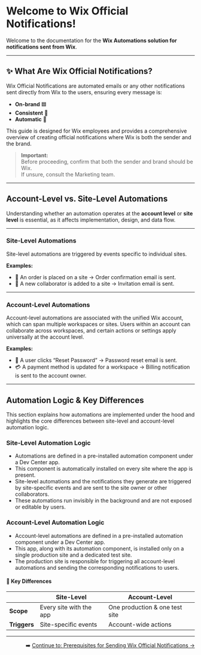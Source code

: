 # Welcome to Wix Official Notifications!

Welcome to the documentation for the **Wix Automations solution for notifications sent from Wix**. 

---

## ✨ What Are Wix Official Notifications?
Wix Official Notifications are automated emails or any other notifications sent directly from Wix to the users, ensuring every message is:

- **On-brand** 🟦
- **Consistent** 🔄
- **Automatic** 🤖

This guide is designed for Wix employees and provides a comprehensive overview of creating official notifications where Wix is both the sender and the brand.

> **Important:**  
> Before proceeding, confirm that both the sender and brand should be Wix.  
> If unsure, consult the Marketing team.

---

## Account-Level vs. Site-Level Automations

Understanding whether an automation operates at the **account level** or **site level** is essential, as it affects implementation, design, and data flow.

---

### Site-Level Automations

Site-level automations are triggered by events specific to individual sites.

**Examples:**
- 🛒 An order is placed on a site → Order confirmation email is sent.
- 👯 A new collaborator is added to a site → Invitation email is sent.

---

### Account-Level Automations

Account-level automations are associated with the unified Wix account, which can span multiple workspaces or sites. Users within an account can collaborate across workspaces, and certain actions or settings apply universally at the account level.

**Examples:**
- 🔑 A user clicks “Reset Password” → Password reset email is sent.
- 💳 A payment method is updated for a workspace → Billing notification is sent to the account owner.

---

## Automation Logic & Key Differences

This section explains how automations are implemented under the hood and highlights the core differences between site-level and account-level automation logic.

### Site-Level Automation Logic

- Automations are defined in a pre-installed automation component under a Dev Center app.  
- This component is automatically installed on every site where the app is present.  
- Site-level automations and the notifications they generate are triggered by site-specific events and are sent to the site owner or other collaborators.  
- These automations run invisibly in the background and are not exposed or editable by users.

### Account-Level Automation Logic

- Account-level automations are defined in a pre-installed automation component under a Dev Center app.  
- This app, along with its automation component, is installed only on a single production site and a dedicated test site.  
- The production site is responsible for triggering all account-level automations and sending the corresponding notifications to users.

#### 🥊 Key Differences

|                | Site-Level                           | Account-Level                        |
|----------------|-------------------------------------|--------------------------------------|
| **Scope**      | Every site with the app             | One production & one test site       |
| **Triggers**   | Site-specific events                | Account-wide actions                 |

---

<div align="right">

➡️ [Continue to: Prerequisites for Sending Wix Official Notifications → ](./Prerequisites%20for%20Sending%20Wix%20Official%20Notifications.md)

</div>
